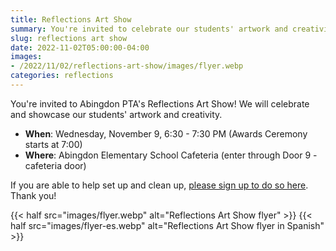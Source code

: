 ```yaml
--- 
title: Reflections Art Show
summary: You're invited to celebrate our students' artwork and creativity.
slug: reflections art show
date: 2022-11-02T05:00:00-04:00
images:
- /2022/11/02/reflections-art-show/images/flyer.webp
categories: reflections
---
```


You're invited to Abingdon PTA's Reflections Art Show! We will celebrate and showcase our students' artwork and creativity.

- **When**: Wednesday, November 9, 6:30 - 7:30 PM (Awards Ceremony starts at 7:00)
- **Where**: Abingdon Elementary School Cafeteria (enter through Door 9 - cafeteria door)

If you are able to help set up and clean up, [please sign up to do so here](https://www.signupgenius.com/go/30E0A44ACA72AA5FE3-reflections). Thank you!

{{< half src="images/flyer.webp" alt="Reflections Art Show flyer" >}}
{{< half src="images/flyer-es.webp" alt="Reflections Art Show flyer in Spanish" >}}